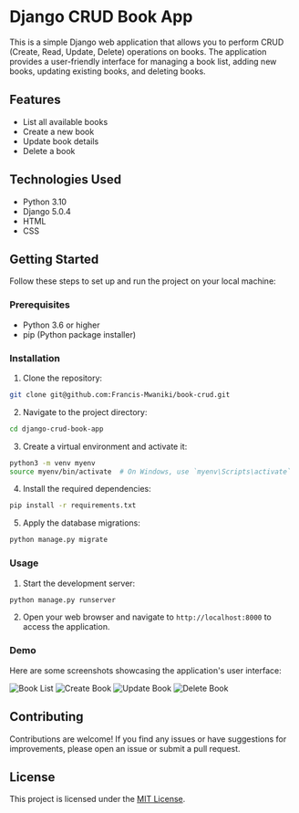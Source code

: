 
# Django CRUD Book App

This is a simple Django web application that allows you to perform CRUD (Create, Read, Update, Delete) operations on books. The application provides a user-friendly interface for managing a book list, adding new books, updating existing books, and deleting books.

## Features

- List all available books
- Create a new book
- Update book details
- Delete a book

## Technologies Used

- Python 3.10
- Django 5.0.4
- HTML
- CSS

## Getting Started

Follow these steps to set up and run the project on your local machine:

### Prerequisites

- Python 3.6 or higher
- pip (Python package installer)

### Installation

1. Clone the repository:

```sh
git clone git@github.com:Francis-Mwaniki/book-crud.git
```

2. Navigate to the project directory:

```sh
cd django-crud-book-app
```

3. Create a virtual environment and activate it:

```sh
python3 -m venv myenv
source myenv/bin/activate  # On Windows, use `myenv\Scripts\activate`
```

4. Install the required dependencies:

```sh
pip install -r requirements.txt
```

5. Apply the database migrations:

```sh
python manage.py migrate
```

### Usage

1. Start the development server:

```sh
python manage.py runserver
```

2. Open your web browser and navigate to `http://localhost:8000` to access the application.

### Demo

Here are some screenshots showcasing the application's user interface:

![Book List](screenshots/book_list.png)
![Create Book](screenshots/create_book.png)
![Update Book](screenshots/update_book.png)
![Delete Book](screenshots/delete_book.png)

## Contributing

Contributions are welcome! If you find any issues or have suggestions for improvements, please open an issue or submit a pull request.

## License

This project is licensed under the [MIT License](LICENSE).

